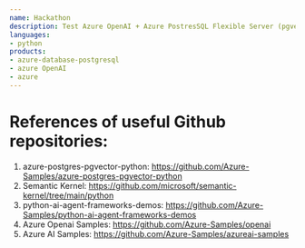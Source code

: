 ```yaml
---
name: Hackathon
description: Test Azure OpenAI + Azure PostresSQL Flexible Server (pgvector + Azure_AI extensions).
languages:
- python
products:
- azure-database-postgresql
- azure OpenAI
- azure
---
```


# References of useful Github repositories:
1. azure-postgres-pgvector-python: https://github.com/Azure-Samples/azure-postgres-pgvector-python
1. Semantic Kernel: https://github.com/microsoft/semantic-kernel/tree/main/python
1. python-ai-agent-frameworks-demos: https://github.com/Azure-Samples/python-ai-agent-frameworks-demos
1. Azure Openai Samples: https://github.com/Azure-Samples/openai
1. Azure AI Samples: https://github.com/Azure-Samples/azureai-samples


 
